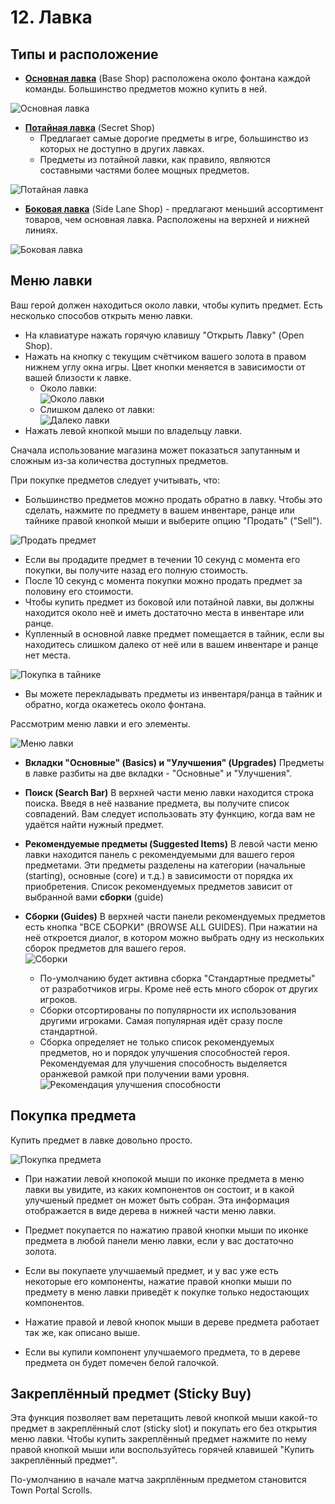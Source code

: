 # 12. Лавка

## Типы и расположение

* [**Основная лавка**](https://dota2-ru.gamepedia.com/%D0%9E%D1%81%D0%BD%D0%BE%D0%B2%D0%BD%D0%B0%D1%8F_%D0%BB%D0%B0%D0%B2%D0%BA%D0%B0) (Base Shop) расположена около фонтана каждой команды. Большинство предметов можно купить в ней.

![Основная лавка](images/12.1_base_shop.png)

* [**Потайная лавка**](https://dota2-ru.gamepedia.com/%D0%9F%D0%BE%D1%82%D0%B0%D0%B9%D0%BD%D0%B0%D1%8F_%D0%BB%D0%B0%D0%B2%D0%BA%D0%B0) (Secret Shop)
    * Предлагает самые дорогие предметы в игре, большинство из которых не доступно в других лавках.
    * Предметы из потайной лавки, как правило, являются составными частями более мощных предметов.

![Потайная лавка](images/12.2_secret_shop.png)

* [**Боковая лавка**](https://dota2-ru.gamepedia.com/%D0%91%D0%BE%D0%BA%D0%BE%D0%B2%D1%8B%D0%B5_%D0%BB%D0%B0%D0%B2%D0%BA%D0%B8) (Side Lane Shop) - предлагают меньший ассортимент товаров, чем основная лавка. Расположены на верхней и нижней линиях.

![Боковая лавка](images/12.3_side_lane_shop.png)

## Меню лавки

Ваш герой должен находиться около лавки, чтобы купить предмет. Есть несколько способов открыть меню лавки.

* На клавиатуре нажать горячую клавишу "Открыть Лавку" (Open Shop).
* Нажать на кнопку с текущим счётчиком вашего золота в правом нижнем углу окна игры. Цвет кнопки меняется в зависимости от вашей близости к лавке.
    * Около лавки:<br/>
![Около лавки](images/12.4_shop_available.png)
    * Слишком далеко от лавки:<br/>
![Далеко лавки](images/12.5_shop_unavailable.png)
* Нажать левой кнопкой мыши по владельцу лавки.

Сначала использование магазина может показаться запутанным и сложным из-за количества доступных предметов.

При покупке предметов следует учитывать, что:

* Большинство предметов можно продать обратно в лавку. Чтобы это сделать, нажмите по предмету в вашем инвентаре, ранце или тайнике правой кнопкой мыши и выберите опцию "Продать" ("Sell").

![Продать предмет](images/12.6_shop_sell.png)

* Если вы продадите предмет в течении 10 секунд с момента его покупки, вы получите назад его полную стоимость.
* После 10 секунд с момента покупки можно продать предмет за половину его стоимости.
* Чтобы купить предмет из боковой или потайной лавки, вы должны находится около неё и иметь достаточно места в инвентаре или ранце.
* Купленный в основной лавке предмет помещается в тайник, если вы находитесь слишком далеко от неё или в вашем инвентаре и ранце нет места.

![Покупка в тайнике](images/12.7_buy_no_space.png)

* Вы можете перекладывать предметы из инвентаря/ранца в тайник и обратно, когда окажетесь около фонтана.

Рассмотрим меню лавки и его элементы.

![Меню лавки](images/12.10_shop_menu.png)

* **Вкладки "Основные" (Basics) и "Улучшения" (Upgrades)**
Предметы в лавке разбиты на две вкладки - "Основные" и "Улучшения".

* **Поиск (Search Bar)**
В верхней части меню лавки находится строка поиска. Введя в неё название предмета, вы получите список совпадений. Вам следует использовать эту функцию, когда вам не удаётся найти нужный предмет.

* **Рекомендуемые предметы (Suggested Items)**
В левой части меню лавки находится панель с рекомендуемыми для вашего героя предметами. Эти предметы разделены на категории (начальные (starting), основные (core) и т.д.) в зависимости от порядка их приобретения. Список рекомендуемых предметов зависит от выбранной вами **сборки** (guide)

* **Сборки (Guides)**
В верхней части панели рекомендуемых предметов есть кнопка "ВСЕ СБОРКИ" (BROWSE ALL GUIDES). При нажатии на неё откроется диалог, в котором можно выбрать одну из нескольких сборок предметов для вашего героя.<br/>
![Сборки](images/12.9_guides.png)
    * По-умолчанию будет активна сборка "Стандартные предметы" от разработчиков игры. Кроме неё есть много сборок от других игроков.
    * Сборки отсортированы по популярности их использования другими игроками. Самая популярная идёт сразу после стандартной.
    * Сборка определяет не только список рекомендуемых предметов, но и порядок улучшения способностей героя. Рекомендуемая для улучшения способность выделяется оранжевой рамкой при получении вами уровня.<br/>
![Рекомендация улучшения способности](images/12.8_guide_ability.png)

## Покупка предмета

Купить предмет в лавке довольно просто.

![Покупка предмета](images/12.11_purchase_item.png)

* При нажатии левой кнопокой мыши по иконке предмета в меню лавки вы увидите, из каких компонентов он состоит, и в какой улучшеный предмет он может быть собран. Эта информация отображается в виде дерева в нижней части меню лавки.

* Предмет покупается по нажатию правой кнопки мыши по иконке предмета в любой панели меню лавки, если у вас достаточно золота.

* Если вы покупаете улучшаемый предмет, и у вас уже есть некоторые его компоненты, нажатие правой кнопки мыши по предмету в меню лавки приведёт к покупке только недостающих компонентов.

* Нажатие правой и левой кнопок мыши в дереве предмета работает так же, как описано выше.

* Если вы купили компонент улучшаемого предмета, то в дереве предмета он будет помечен белой галочкой.

## Закреплённый предмет (Sticky Buy)

Эта функция позволяет вам перетащить левой кнопкой мыши какой-то предмет в закреплённый слот (sticky slot) и покупать его без открытия меню лавки. Чтобы купить закреплённый предмет нажмите по нему правой кнопкой мыши или воспользуйтесь горячей клавишей "Купить закреплённый предмет".

По-умолчанию в начале матча закрплённым предметом становится Town Portal Scrolls.


